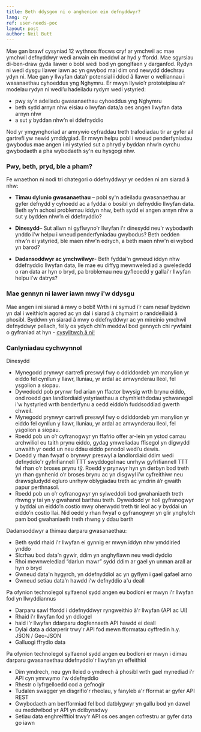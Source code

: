 ```yaml
---
title: Beth ddysgon ni o anghenion ein defnyddwyr?
lang: cy
ref: user-needs-poc
layout: post
author: Neil Butt
---
```

Mae gan brawf cysyniad 12 wythnos ffocws cryf ar ymchwil ac mae ymchwil defnyddwyr wedi arwain ein meddwl ar hyd y ffordd. Mae sgyrsiau di-ben-draw gyda llawer o bobl wedi bod yn gonglfaen y darganfod. Rydyn ni wedi dysgu llawer iawn ac yn gwybod mai dim ond newydd ddechrau ydyn ni. Mae gan y llwyfan data’r potensial i ddod â llawer o welliannau i wasanaethau cyhoeddus yng Nghymru. Er mwyn llywio’r prototeipiau a’r modelau rydyn ni wedi’u hadeiladu rydym wedi ystyried:

- pwy sy'n adeiladu gwasanaethau cyhoeddus yng Nghymru
- beth sydd arnyn nhw eisiau o lwyfan data/a oes angen llwyfan data arnyn nhw
- a sut y byddan nhw’n ei ddefnyddio

Nod yr ymgynghoriad ar amrywio cyfraddau treth trafodiadau tir ar gyfer ail gartrefi yw newid ymddygiad. Er mwyn helpu pobl i wneud penderfyniadau gwybodus mae angen i ni ystyried sut a phryd y byddan nhw’n cyrchu gwybodaeth a pha wybodaeth sy'n eu hysgogi nhw.

### Pwy, beth, pryd, ble a pham?
Fe wnaethon ni nodi tri chategori o ddefnyddwyr yr oedden ni am siarad â nhw:

- **Timau dylunio gwasanaethau** – pobl sy'n adeiladu gwasanaethau ar gyfer defnydd y cyhoedd ac a fyddai o bosibl yn defnyddio llwyfan data. Beth sy’n achosi problemau iddyn nhw, beth sydd ei angen arnyn nhw a sut y bydden nhw’n ei ddefnyddio?

- **Dinesydd**– Sut allwn ni gyflwyno'r llwyfan i'r dinesydd neu'r wybodaeth ynddo i'w helpu i wneud penderfyniadau gwybodus? Beth oedden nhw’n ei ystyried, ble maen nhw'n edrych, a beth maen nhw'n ei wybod yn barod?

- **Dadansoddwyr ac ymchwilwyr**- Beth fyddai'n gwneud iddyn nhw ddefnyddio llwyfan data, lle mae eu diffyg mewnwelediad a gwelededd o ran data ar hyn o bryd, pa broblemau neu gyfleoedd y gallai'r llwyfan helpu i'w datrys?

### Mae gennyn ni lawer iawn mwy i'w ddysgu

Mae angen i ni siarad â mwy o bobl! Wrth i ni symud i’r cam nesaf byddwn yn dal i weithio’n agored ac yn dal i siarad â chymaint o randdeiliaid â phosibl. Byddwn yn siarad â mwy o ddefnyddwyr ac yn mireinio ymchwil defnyddwyr pellach, felly os ydych chi’n meddwl bod gennych chi rywfaint o gyfraniad at hyn - [cysylltwch â ni!](mailto:dataproject@wra.gov.wales)

### Canlyniadau cychwynnol

Dinesydd

- Mynegodd prynwyr cartrefi preswyl fwy o ddiddordeb ym manylion yr eiddo fel cynllun y llawr, lluniau, yr ardal ac amwynderau lleol, fel ysgolion a siopau.
- Dywedodd pob prynwr fod arian yn ffactor bwysig wrth brynu eiddo, ond roedd gan landlordiaid ystyriaethau a chymhlethdodau ychwanegol i'w hystyried wrth benderfynu a oedd eiddo’n fuddsoddiad gwerth chweil.
- Mynegodd prynwyr cartrefi preswyl fwy o ddiddordeb ym manylion yr eiddo fel cynllun y llawr, lluniau, yr ardal ac amwynderau lleol, fel ysgolion a siopau.
- Roedd pob un o’r cyfranogwyr yn ffafrio offer ar-lein yn ystod camau archwiliol eu taith prynu eiddo, gydag ymweliadau ffisegol yn digwydd unwaith yr oedd un neu ddau eiddo penodol wedi’u dewis.
- Doedd y rhan fwyaf o brynwyr preswyl a landlordiaid ddim wedi defnyddio'r gyfrifiannell TTT swyddogol nac unrhyw gyfrifiannell TTT fel rhan o'r broses prynu tŷ. Roedd y prynwyr hyn yn derbyn bod treth yn rhan gynhenid o’r broses brynu ac yn disgwyl i’w cyfreithiwr neu drawsgludydd egluro unrhyw oblygiadau treth ac ymdrin â’r gwaith papur perthnasol.
- Roedd pob un o’r cyfranogwyr yn sylweddoli bod gwahaniaeth treth rhwng y tai yn y gwahanol barthau treth. Dywedodd yr holl gyfranogwyr y byddai un eiddo’n costio mwy oherwydd treth tir leol ac y byddai un eiddo’n costio llai. Nid oedd y rhan fwyaf o gyfranogwyr yn glir ynghylch pam bod gwahaniaeth treth rhwng y ddau barth

Dadansoddwyr a thimau darparu gwasanaethau:

- Beth sydd rhaid i'r llwyfan ei gynnig er mwyn iddyn nhw ymddiried ynddo
- Sicrhau bod data’n gywir, ddim yn anghyflawn neu wedi dyddio
- Rhoi mewnwelediad “darlun mawr” sydd ddim ar gael yn unman arall ar hyn o bryd
- Gwneud data'n hygyrch, yn ddefnyddiol ac yn gyflym i gael gafael arno
- Gwneud setiau data’n hawdd i'w defnyddio a'u deall

Pa ofynion technolegol sylfaenol sydd angen eu bodloni er mwyn i'r llwyfan fod yn llwyddiannus

- Darparu sawl ffordd i ddefnyddwyr ryngweithio â'r llwyfan (API ac UI)
- Rhaid i'r llwyfan fod yn ddiogel
- haid i'r llwyfan ddarparu dogfennaeth API hawdd ei deall
- Dylai data a ddarperir trwy'r API fod mewn fformatau cyffredin h.y. JSON / Geo-JSON
- Galluogi ffrydio data

Pa ofynion technolegol sylfaenol sydd angen eu bodloni er mwyn i dimau darparu gwasanaethau ddefnyddio'r llwyfan yn effeithiol 

- Dim ymdrech, neu gyn lleied o ymdrech â phosibl wrth gael mynediad i'r API cyn ymrwymo i'w ddefnyddio
- Rhestr o lyfrgelloedd cod a gefnogir
- Tudalen swagger yn disgrifio'r rheolau, y fanyleb a'r fformat ar gyfer API REST
- Gwybodaeth am berfformiad fel bod datblygwyr yn gallu bod yn dawel eu meddwlbod yr API yn ddibynadwy
- Setiau data enghreifftiol trwy'r API os oes angen cofrestru ar gyfer data go iawn


